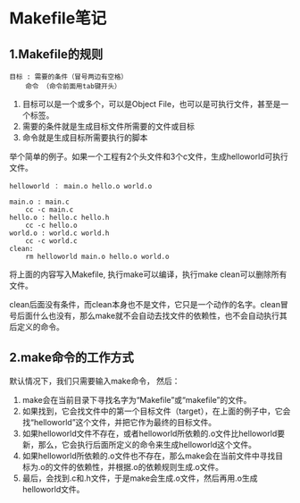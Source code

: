 # Makefile笔记

## 1.Makefile的规则

```
目标 : 需要的条件（冒号两边有空格）
    命令 （命令前面用tab键开头）
```

1. 目标可以是一个或多个，可以是Object File，也可以是可执行文件，甚至是一个标签。
2. 需要的条件就是生成目标文件所需要的文件或目标
3. 命令就是生成目标所需要执行的脚本

举个简单的例子。如果一个工程有2个头文件和3个c文件，生成helloworld可执行文件。

```
helloworld ： main.o hello.o world.o

main.o : main.c 
    cc -c main.c
hello.o : hello.c hello.h
    cc -c hello.o
world.o : world.c world.h
    cc -c world.c
clean:
    rm helloworld main.o hello.o world.o
```

将上面的内容写入Makefile, 执行make可以编译，执行make clean可以删除所有文件。

clean后面没有条件，而clean本身也不是文件，它只是一个动作的名字。clean冒号后面什么也没有，那么make就不会自动去找文件的依赖性，也不会自动执行其后定义的命令。

## 2.make命令的工作方式

默认情况下，我们只需要输入make命令， 然后：

1. make会在当前目录下寻找名字为“Makefile”或“makefile”的文件。
2. 如果找到，它会找文件中的第一个目标文件（target），在上面的例子中，它会找“helloworld”这个文件，并把它作为最终的目标文件。
3. 如果helloworld文件不存在，或者helloworld所依赖的.o文件比helloworld要新，那么，它会执行后面所定义的命令来生成helloworld这个文件。
4. 如果helloworld所依赖的.o文件也不存在，那么make会在当前文件中寻找目标为.o的文件的依赖性，并根据.o的依赖规则生成.o文件。
5. 最后，会找到.c和.h文件，于是make会生成.o文件，然后再用.o生成helloworld文件。



